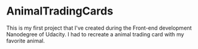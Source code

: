 # AnimalTradingCards
This is my first project that I've created during the Front-end development Nanodegree of Udacity. I had to recreate a animal trading card with my favorite animal. 
